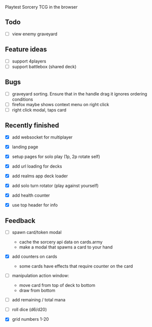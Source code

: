 Playtest Sorcery TCG in the browser

## Todo 
- [ ] view enemy graveyard

## Feature ideas
- [ ] support 4players
- [ ] support battlebox (shared deck)

## Bugs
- [ ] graveyard sorting. Ensure that in the handle drag it ignores ordering conditions
- [ ] firefox maybe shows context menu on right click
- [ ] right click modal, taps card

## Recently finished
- [x] add websocket for multiplayer
- [x] landing page
- [x] setup pages for solo play (1p, 2p rotate self)
- [x] add url loading for decks
- [x] add realms app deck loader
- [x] add solo turn rotator (play against yourself)
- [x] add health counter
- [x] use top header for info


## Feedback
- [ ] spawn card/token modal
    - cache the sorcery api data on cards.army
    - make a modal that spawns a card to your hand
- [x] add counters on cards
    - some cards have effects that require counter on the card
- [ ] manipulation action window:
    - move card from top of deck to bottom
    - draw from bottom
- [ ] add remaining / total mana
- [ ] roll dice (d6/d20)
- [x] grid numbers 1-20



